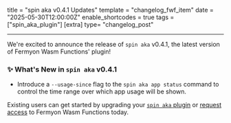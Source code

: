 title = "spin aka v0.4.1 Updates"
template = "changelog_fwf_item"
date = "2025-05-30T12:00:00Z"
enable_shortcodes = true
tags = ["spin_aka_plugin"]
[extra]
type= "changelog_post"

---

We're excited to announce the release of `spin aka` v0.4.1, the latest version of Fermyon Wasm Functions' plugin!

<!-- break -->

### ✨ What's New in `spin aka` v0.4.1

- Introduce a `--usage-since` flag to the `spin aka app status` command to control the time range over which app usage will be shown.

Existing users can get started by upgrading your [`spin aka` plugin](https://spinframework.dev/v3/managing-plugins#upgrading-plugins) or [request access](https://fibsu0jcu2g.typeform.com/fwf-preview) to Fermyon Wasm Functions today.

